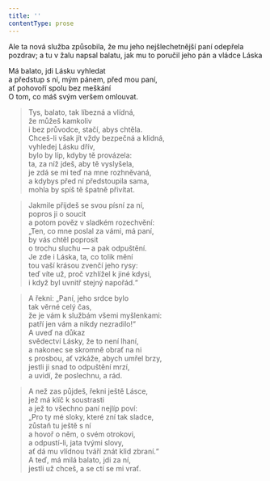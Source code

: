 ```yaml
---
title: ''
contentType: prose
---
```


Ale ta nová služba způsobila, že mu jeho nejšlechetnější paní odepřela pozdrav; a tu v žalu napsal balatu, jak mu to poručil jeho pán a vládce Láska

Má balato, jdi Lásku vyhledat  
a předstup s ní, mým pánem, před mou paní,  
ať pohovoří spolu bez meškání  
O tom, co máš svým veršem omlouvat.

> Tys, balato, tak líbezná a vlídná,  
> že můžeš kamkoliv  
> i bez průvodce, stačí, abys chtěla.  
> Chceš-li však jít vždy bezpečná a klidná,  
> vyhledej Lásku dřív,  
> bylo by líp, kdyby tě provázela:  
> ta, za níž jdeš, aby tě vyslyšela,  
> je zdá se mi teď na mne rozhněvaná,  
> a kdybys před ní předstoupila sama,  
> mohla by spíš tě špatně přivítat.

> Jakmile přijdeš se svou písní za ní,  
> popros ji o soucit  
> a potom pověz v sladkém rozechvění:  
> „Ten, co mne poslal za vámi, má paní,  
> by vás chtěl poprosit  
> o trochu sluchu — a pak odpuštění.  
> Je zde i Láska, ta, co tolik mění  
> tou vaší krásou zvenčí jeho rysy:  
> teď víte už, proč vzhlížel k jiné kdysi,  
> i když byl uvnitř stejný napořád.“

> A řekni: „Paní, jeho srdce bylo  
> tak věrné celý čas,  
> že je vám k službám všemi myšlenkami:  
> patří jen vám a nikdy nezradilo!“  
> A uveď na důkaz  
> svědectví Lásky, že to není lhaní,  
> a nakonec se skromně obrať na ni  
> s prosbou, ať vzkáže, abych umřel brzy,  
> jestli ji snad to odpuštění mrzí,  
> a uvidí, že poslechnu, a rád.

> A než zas půjdeš, řekni ještě Lásce,  
> jež má klíč k soustrasti  
> a jež to všechno paní nejlíp poví:  
> „Pro ty mé sloky, které zní tak sladce,  
> zůstaň tu ještě s ní  
> a hovoř o něm, o svém otrokovi,  
> a odpustí-li, jata tvými slovy,  
> ať dá mu vlídnou tváří znát klid zbraní.“  
> A teď, má milá balato, jdi za ní,  
> jestli už chceš, a se ctí se mi vrať.
